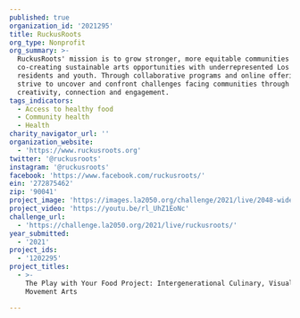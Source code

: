```yaml
---
published: true
organization_id: '2021295'
title: RuckusRoots
org_type: Nonprofit
org_summary: >-
  RuckusRoots' mission is to grow stronger, more equitable communities by
  co-creating sustainable arts opportunities with underrepresented Los Angeles
  residents and youth. Through collaborative programs and online offerings, we
  strive to uncover and confront challenges facing communities through
  creativity, connection and engagement.
tags_indicators:
  - Access to healthy food
  - Community health
  - Health
charity_navigator_url: ''
organization_website:
  - 'https://www.ruckusroots.org'
twitter: '@ruckusroots'
instagram: '@ruckusroots'
facebook: 'https://www.facebook.com/ruckusroots/'
ein: '272875462'
zip: '90041'
project_image: 'https://images.la2050.org/challenge/2021/live/2048-wide/ruckusroots.jpg'
project_video: 'https://youtu.be/rl_UhZ1EoNc'
challenge_url:
  - 'https://challenge.la2050.org/2021/live/ruckusroots/'
year_submitted:
  - '2021'
project_ids:
  - '1202295'
project_titles:
  - >-
    The Play with Your Food Project: Intergenerational Culinary, Visual and
    Movement Arts

---
```

